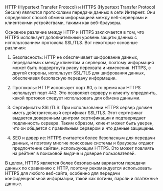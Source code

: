HTTP (Hypertext Transfer Protocol) и HTTPS (Hypertext Transfer Protocol Secure) являются протоколами передачи данных в сети Интернет. Они определяют способ обмена информацией между веб-серверами и клиентскими устройствами, такими как веб-браузеры.

Основное различие между HTTP и HTTPS заключается в том, что HTTPS использует дополнительный уровень защиты данных с использованием протокола SSL/TLS. Вот некоторые основные различия:

1. Безопасность: HTTP не обеспечивает шифрование данных, передаваемых между клиентом и сервером, поэтому информация может быть подвергнута риску перехвата и изменения. HTTPS, с другой стороны, использует SSL/TLS для шифрования данных, обеспечивая безопасную передачу информации.

2. Протоколы: HTTP использует порт 80, в то время как HTTPS использует порт 443. Это позволяет серверу и клиенту определить, какой протокол следует использовать для обмена данными.

3. Сертификаты SSL/TLS: При использовании HTTPS сервер должен иметь действительный сертификат SSL/TLS. Этот сертификат выдается доверенным центром сертификации и подтверждает подлинность сервера. Таким образом, клиент может быть уверен, что он общается с правильным сервером и что данные защищены.

4. SEO и довер ие: HTTPS считается более безопасным для передачи данных, и поэтому многие поисковые системы и браузеры отдают предпочтение сайтам, использующим HTTPS. Это может повлиять на рейтинг в поисковой выдаче и доверие пользователей.

В целом, HTTPS является более безопасным вариантом передачи данных по сравнению с HTTP, поэтому рекомендуется использовать HTTPS для любого веб-сайта, особенно для передачи конфиденциальной информации, такой как логины, пароли и платежные данные.
